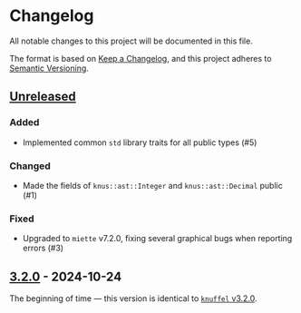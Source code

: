 # Changelog

All notable changes to this project will be documented in this file.

The format is based on [Keep a Changelog](https://keepachangelog.com/en/1.1.0/), and this project adheres to [Semantic Versioning](https://semver.org/spec/v2.0.0.html).

## [Unreleased]

### Added

- Implemented common `std` library traits for all public types (#5)

### Changed

- Made the fields of `knus::ast::Integer` and `knus::ast::Decimal` public (#1)

### Fixed
- Upgraded to `miette` v7.2.0, fixing several graphical bugs when reporting errors (#3)

## [3.2.0] - 2024-10-24

The beginning of time — this version is identical to [`knuffel` v3.2.0](https://crates.io/crates/knuffel/3.2.0).

[unreleased]: https://github.com/TheLostLambda/knus/compare/v3.2.0...HEAD
[3.2.0]: https://github.com/TheLostLambda/knus/releases/tag/v3.2.0
